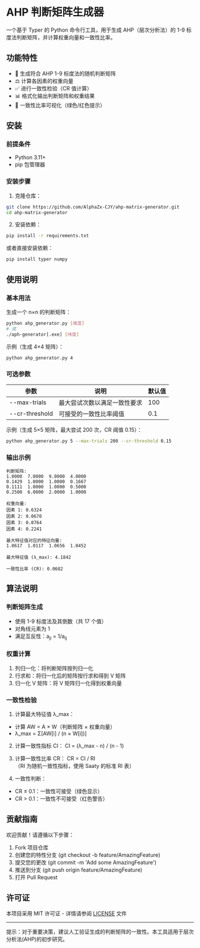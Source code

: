 # AHP 判断矩阵生成器

一个基于 Typer 的 Python 命令行工具，用于生成 AHP（层次分析法）的 1-9 标度法判断矩阵，并计算权重向量和一致性比率。

## 功能特性

- 🧮 生成符合 AHP 1-9 标度法的随机判断矩阵
- ⚖️ 计算各因素的权重向量
- ✅ 进行一致性检验（CR 值计算）
- 📊 格式化输出判断矩阵和权重结果
- 🚦 一致性比率可视化（绿色/红色提示）

## 安装

### 前提条件

- Python 3.11+
- pip 包管理器

### 安装步骤

1. 克隆仓库：
```bash
git clone https://github.com/AlphaZx-CJY/ahp-matrix-generator.git
cd ahp-matrix-generator 
```

2. 安装依赖：
```bash
pip install -r requirements.txt 
```

或者直接安装依赖：
```bash
pip install typer numpy 
```

## 使用说明

### 基本用法

生成一个 n×n 的判断矩阵：
```bash
python ahp_generator.py [维度] 
# 或
./aph-generator[.exe] [纬度]
```

示例（生成 4×4 矩阵）：
```bash
python ahp_generator.py 4 
```

### 可选参数

| 参数 | 说明 | 默认值 |
|------|------|--------|
| --max-trials | 最大尝试次数以满足一致性要求 | 100 |
| --cr-threshold | 可接受的一致性比率阈值 | 0.1 |

示例（生成 5×5 矩阵，最大尝试 200 次，CR 阈值 0.15）：
```bash
python ahp_generator.py 5 --max-trials 200 --cr-threshold 0.15 
```

### 输出示例

```text
判断矩阵:
1.0000  7.0000  9.0000  4.0000
0.1429  1.0000  1.0000  0.1667
0.1111  1.0000  1.0000  0.5000
0.2500  6.0000  2.0000  1.0000

权重向量:
因素 1: 0.6324
因素 2: 0.0670
因素 3: 0.0764
因素 4: 0.2241

最大特征值对应的特征向量:
1.0617  1.0117  1.0656  1.0452

最大特征值 (λ_max): 4.1842

一致性比率 (CR): 0.0682
```

## 算法说明

### 判断矩阵生成

- 使用 1-9 标度法及其倒数（共 17 个值）
- 对角线元素为 1
- 满足互反性：a<sub>ji</sub> = 1/a<sub>ij</sub>

### 权重计算

1. 列归一化：将判断矩阵按列归一化
2. 行求和：将归一化后的矩阵按行求和得到 V 矩阵
3. 归一化 V 矩阵：将 V 矩阵归一化得到权重向量

### 一致性检验

1. 计算最大特征值 λ_max：
- 计算 AW = A × W（判断矩阵 × 权重向量）
- λ_max = Σ[AW[i] / (n × W[i])]

2. 计算一致性指标 CI：
   CI = (λ_max - n) / (n - 1)   

3. 计算一致性比率 CR：
   CR = CI / RI   
（RI 为随机一致性指标，使用 Saaty 的标准 RI 表）

4. 一致性判断：
- CR ≤ 0.1：一致性可接受（绿色显示）
- CR > 0.1：一致性不可接受（红色警告）

## 贡献指南

欢迎贡献！请遵循以下步骤：

1. Fork 项目仓库
2. 创建您的特性分支 (git checkout -b feature/AmazingFeature)
3. 提交您的更改 (git commit -m 'Add some AmazingFeature')
4. 推送到分支 (git push origin feature/AmazingFeature)
5. 打开 Pull Request

## 许可证

本项目采用 MIT 许可证 - 详情请参阅 [LICENSE](./LICENSE) 文件

---

提示：对于重要决策，建议人工验证生成的判断矩阵的一致性。本工具适用于层次分析法(AHP)的初步研究。